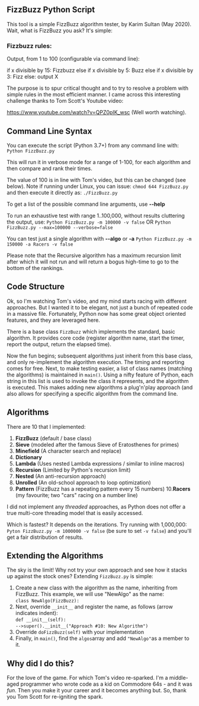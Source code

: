 ## FizzBuzz Python Script
This tool is a simple FizzBuzz algorithm tester, by Karim Sultan (May 2020). 
Wait, what is FizzBuzz you ask?  It's simple:

### Fizzbuzz rules:
Output, from 1 to 100 (configurable via command line): 

if x divisible by 15: Fizzbuzz
else if x divisible by 5: Buzz
else if x divisible by 3: Fizz
else: output X

The purpose is to spur critical thought and to try to resolve a problem with simple rules in
the most efficient manner.  I came across this interesting challenge thanks to Tom Scott's
Youtube video:

 https://www.youtube.com/watch?v=QPZ0pIK_wsc (Well worth watching).

## Command Line Syntax
You can execute the script (Python 3.7+) from any command line with:
`Python FizzBuzz.py`

This will run it in verbose mode for a range of 1-100, for each algorithm and then compare
and rank their times.

The value of 100 is in line with Tom's video, but this can be changed (see below).
Note if running under Linux, you can issue:
`chmod 644 FizzBuzz.py`
and then execute it directly as:
`./FizzBuzz.py`

To get a list of the possible command line arguments, use **--help**

To run an exhaustive test with range 1..100,000, without results cluttering
the output, use:
`Python FizzBuzz.py -m 100000 -v false` OR
`Python FizzBuzz.py --max=100000 --verbose=false`

You can test just a single algorithm with **--algo** or **-a**
`Python FizzBuzz.py -m 150000 -a Racers -v false`

Please note that the Recursive algorithm has a maximum recursion limit after which it will not run and will return a bogus high-time to go 
to the bottom of the rankings.

## Code Structure
Ok, so I'm watching Tom's video, and my mind starts racing with different approaches.  But I
wanted it to be elegant, not just a bunch of repeated code in a massive file.  Fortunately,
Python now has some great object oriented features, and they are leveraged here.

There is a base class `FizzBuzz` which implements the standard, basic algorithm.  It provides core code 
(register algorithm name, start the timer, report the output, return the elapsed time).

Now the fun begins; subsequent algorithms just inherit from this base class, and only
re-implement the algorithm execution. The timing and reporting comes for free. Next, to make
testing easier, a list of class names (matching the algorithms) is maintained in `main()`.
Using a nifty feature of Python, each string in this list is used to invoke the class it
represents, and the algorithm is executed.  This makes adding new algorithms a plug'n'play
approach (and also allows for specifying a specific algorithm from the command line.

## Algorithms
There are 10 that I implemented:
1. **FizzBuzz** (default / base class)
2. **Sieve**  (modeled after the famous Sieve of Eratosthenes for primes)
3. **Minefield** (A character search and replace)
4. **Dictionary**
5. **Lambda** (Uses nested Lambda expressions / similar to inline macros)
6. **Recursion** (Limited by Python's recursion limit)
7.  **Nested** (An anti-recursion approach)
8. **Unrolled** (An old-school approach to loop  optimization)
9. **Pattern** (FizzBuzz has a repeating pattern every 15 numbers)
10.**Racers** (my favourite; two "cars" racing on a number line)

I did not implement any *threaded* approaches, as Python does not offer a true multi-core
threading model that is easily accessed.

Which is fastest?  It depends on the iterations.
Try running with 1,000,000:
`Pyton FizzBuzz.py -m 1000000 -v false` 
(be sure to set `-v false`) and you'll get a fair distribution of results.

## Extending the Algorithms
The sky is the limit!  Why not try your own approach and see how it stacks up against the stock ones?  Extending `FizzBuzz.py` is simple:
1. Create a new class with the algorithm as the name, inheriting from FizzBuzz.  This example, we will use "NewAlgo" as the name:
<br>`class NewAlgo(FizzBuzz):`
2. Next, override `__init__` and register the name, as follows (arrow indicates indent):
<br> `def __init__(self):`
<br>`-->super().__init__("Approach #10: New Algorithm")`
3. Override `doFizzBuzz(self)` with your implementation
4. Finally, in `main()`, find the `algos`array and add `"NewAlgo"`as a member to it.

## Why did I do this?
For the love of  the game.  For which Tom's video re-sparked.  I'm a middle-aged programmer who wrote code as a kid on Commodore 64s - and it was *fun*.   Then you make it your career and it becomes anything but.  So, thank you Tom Scott for re-igniting the spark.
